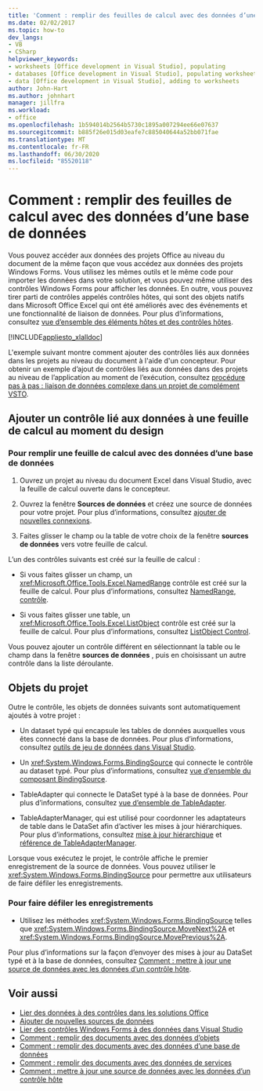 ```yaml
---
title: 'Comment : remplir des feuilles de calcul avec des données d’une base de données'
ms.date: 02/02/2017
ms.topic: how-to
dev_langs:
- VB
- CSharp
helpviewer_keywords:
- worksheets [Office development in Visual Studio], populating
- databases [Office development in Visual Studio], populating worksheets
- data [Office development in Visual Studio], adding to worksheets
author: John-Hart
ms.author: johnhart
manager: jillfra
ms.workload:
- office
ms.openlocfilehash: 1b594014b2564b5730c1895a007294ee66e07637
ms.sourcegitcommit: b885f26e015d03eafe7c885040644a52bb071fae
ms.translationtype: MT
ms.contentlocale: fr-FR
ms.lasthandoff: 06/30/2020
ms.locfileid: "85520118"
---
```

# <a name="how-to-populate-worksheets-with-data-from-a-database"></a>Comment : remplir des feuilles de calcul avec des données d’une base de données

Vous pouvez accéder aux données des projets Office au niveau du document de la même façon que vous accédez aux données des projets Windows Forms. Vous utilisez les mêmes outils et le même code pour importer les données dans votre solution, et vous pouvez même utiliser des contrôles Windows Forms pour afficher les données. En outre, vous pouvez tirer parti de contrôles appelés contrôles hôtes, qui sont des objets natifs dans Microsoft Office Excel qui ont été améliorés avec des événements et une fonctionnalité de liaison de données. Pour plus d’informations, consultez [vue d’ensemble des éléments hôtes et des contrôles hôtes](../vsto/host-items-and-host-controls-overview.md).

[!INCLUDE[appliesto_xlalldoc](../vsto/includes/appliesto-xlalldoc-md.md)]

L'exemple suivant montre comment ajouter des contrôles liés aux données dans les projets au niveau du document à l'aide d'un concepteur. Pour obtenir un exemple d’ajout de contrôles liés aux données dans des projets au niveau de l’application au moment de l’exécution, consultez [procédure pas à pas : liaison de données complexe dans un projet de complément VSTO](../vsto/walkthrough-complex-data-binding-in-vsto-add-in-project.md).

## <a name="add-a-data-bound-control-to-a-worksheet-at-design-time"></a>Ajouter un contrôle lié aux données à une feuille de calcul au moment du design

### <a name="to-populate-a-worksheet-with-data-from-a-database"></a>Pour remplir une feuille de calcul avec des données d’une base de données

1. Ouvrez un projet au niveau du document Excel dans Visual Studio, avec la feuille de calcul ouverte dans le concepteur.

2. Ouvrez la fenêtre **Sources de données** et créez une source de données pour votre projet. Pour plus d’informations, consultez [ajouter de nouvelles connexions](../data-tools/add-new-connections.md).

3. Faites glisser le champ ou la table de votre choix de la fenêtre **sources de données** vers votre feuille de calcul.

L’un des contrôles suivants est créé sur la feuille de calcul :

- Si vous faites glisser un champ, un <xref:Microsoft.Office.Tools.Excel.NamedRange> contrôle est créé sur la feuille de calcul. Pour plus d’informations, consultez [NamedRange, contrôle](../vsto/namedrange-control.md).

- Si vous faites glisser une table, un <xref:Microsoft.Office.Tools.Excel.ListObject> contrôle est créé sur la feuille de calcul. Pour plus d’informations, consultez [ListObject Control](../vsto/listobject-control.md).

Vous pouvez ajouter un contrôle différent en sélectionnant la table ou le champ dans la fenêtre **sources de données** , puis en choisissant un autre contrôle dans la liste déroulante.

## <a name="objects-in-the-project"></a>Objets du projet

Outre le contrôle, les objets de données suivants sont automatiquement ajoutés à votre projet :

- Un dataset typé qui encapsule les tables de données auxquelles vous êtes connecté dans la base de données. Pour plus d’informations, consultez [outils de jeu de données dans Visual Studio](../data-tools/dataset-tools-in-visual-studio.md).

- Un <xref:System.Windows.Forms.BindingSource> qui connecte le contrôle au dataset typé. Pour plus d’informations, consultez [vue d’ensemble du composant BindingSource](/dotnet/framework/winforms/controls/bindingsource-component-overview).

- TableAdapter qui connecte le DataSet typé à la base de données. Pour plus d’informations, consultez [vue d’ensemble de TableAdapter](../data-tools/fill-datasets-by-using-tableadapters.md#tableadapter-overview).

- TableAdapterManager, qui est utilisé pour coordonner les adaptateurs de table dans le DataSet afin d’activer les mises à jour hiérarchiques. Pour plus d’informations, consultez [mise à jour hiérarchique](../data-tools/hierarchical-update.md) et [référence de TableAdapterManager](../data-tools/fill-datasets-by-using-tableadapters.md#tableadaptermanager-reference).

Lorsque vous exécutez le projet, le contrôle affiche le premier enregistrement de la source de données. Vous pouvez utiliser le <xref:System.Windows.Forms.BindingSource> pour permettre aux utilisateurs de faire défiler les enregistrements.

### <a name="to-scroll-through-the-records"></a>Pour faire défiler les enregistrements

- Utilisez les méthodes <xref:System.Windows.Forms.BindingSource> telles que <xref:System.Windows.Forms.BindingSource.MoveNext%2A> et <xref:System.Windows.Forms.BindingSource.MovePrevious%2A>.

Pour plus d’informations sur la façon d’envoyer des mises à jour au DataSet typé et à la base de données, consultez [Comment : mettre à jour une source de données avec les données d’un contrôle hôte](../vsto/how-to-update-a-data-source-with-data-from-a-host-control.md).

## <a name="see-also"></a>Voir aussi

- [Lier des données à des contrôles dans les solutions Office](../vsto/binding-data-to-controls-in-office-solutions.md)
- [Ajouter de nouvelles sources de données](../data-tools/add-new-data-sources.md)
- [Lier des contrôles Windows Forms à des données dans Visual Studio](../data-tools/bind-windows-forms-controls-to-data-in-visual-studio.md)
- [Comment : remplir des documents avec des données d’objets](../vsto/how-to-populate-documents-with-data-from-objects.md)
- [Comment : remplir des documents avec des données d’une base de données](../vsto/how-to-populate-documents-with-data-from-a-database.md)
- [Comment : remplir des documents avec des données de services](../vsto/how-to-populate-documents-with-data-from-services.md)
- [Comment : mettre à jour une source de données avec les données d’un contrôle hôte](../vsto/how-to-update-a-data-source-with-data-from-a-host-control.md)